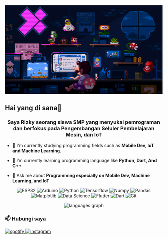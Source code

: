 ![](cs.gif)

## Hai yang di sana👋

<h3 align="center">Saya Rizky seorang siswa SMP yang menyukai pemrograman dan berfokus pada Pengembangan Seluler Pembelajaran Mesin, dan IoT</h3>

- 🔭 I'm currently studying programming fields such as **Mobile Dev, IoT and Machine Learning**.

- 🌱 I’m currently learning programming language like **Python, Dart, And C++**

- 💬 Ask me about **Programming especially on Mobile Dev, Machine Learning, and IoT**
<p align='center'>
  <img src="https://img.shields.io/badge/-ESP32-blue?style=for-the-badge&logo=esp32" alt="ESP32" />
  <img src="https://img.shields.io/badge/-Arduino-yellow?style=for-the-badge&logo=arduino" alt="Arduino" />
  <img src="https://img.shields.io/badge/-Python-green?style=for-the-badge&logo=python" alt="Python" />
  <img src="https://img.shields.io/badge/-Tensorflow-purple?style=for-the-badge&logo=tensorflow" alt="Tensorflow" />
  <img src="https://img.shields.io/badge/-Numpy-pink?style=for-the-badge&logo=numpy" alt="Numpy" />
  <img src="https://img.shields.io/badge/-Pandas-orange?style=for-the-badge&logo=pandas" alt="Pandas" />
  <img src="https://img.shields.io/badge/-Matplotlib-blue?style=for-the-badge&logo=matplotlib" alt="Matplotlib" />
  <img src="https://img.shields.io/badge/-Data Science-green?style=for-the-badge&logo=data-science" alt="Data Science" />
  <img src="https://img.shields.io/badge/-Flutter-blue?style=for-the-badge&logo=flutter" alt="Flutter" />
  <img src="https://img.shields.io/badge/-Dart-blue?style=for-the-badge&logo=dart" alt="Dart" />
  <img src="https://img.shields.io/badge/-Git-orange?style=for-the-badge&logo=git" alt="Git" />
</p>
<div align="center">
  <img src="https://github-readme-stats.vercel.app/api/top-langs?username=Diffajl&locale=en&hide_title=false&layout=compact&card_width=320&langs_count=5&theme=dracula&hide_border=false&order=2" height="150" alt="languages graph"  />
</div>

###
<h3>📫 Hubungi saya</h3
<p>
  <a href="https://open.spotify.com/user/31erbfklymxwsudclt647eccqq2e?si=LDDcaHbBSHelSSnG7RmgHg">
    <img alt="spotify" title="Spotify" src="https://img.shields.io/badge/Spotify-1ED760?style=for-the-badge&logo=spotify&logoColor=white"/>
  </a>
  <a href="https://www.instagram.com/diffa_jl">
    <img alt="instagram" title="Instagram" src="https://img.shields.io/badge/Instagram-E4405F?style=for-the-badge&logo=instagram&logoColor=white"/>
  </a>
</p>
